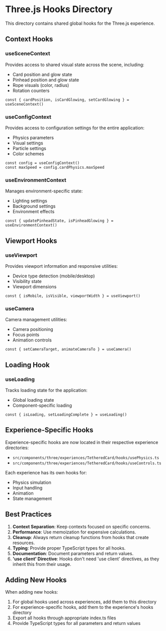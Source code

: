 # Three.js Hooks Directory

This directory contains shared global hooks for the Three.js experience.

## Context Hooks

### useSceneContext

Provides access to shared visual state across the scene, including:

- Card position and glow state
- Pinhead position and glow state
- Rope visuals (color, radius)
- Rotation counters

```tsx
const { cardPosition, isCardGlowing, setCardGlowing } = useSceneContext()
```

### useConfigContext

Provides access to configuration settings for the entire application:

- Physics parameters
- Visual settings
- Particle settings
- Color schemes

```tsx
const config = useConfigContext()
const maxSpeed = config.cardPhysics.maxSpeed
```

### useEnvironmentContext

Manages environment-specific state:

- Lighting settings
- Background settings
- Environment effects

```tsx
const { updatePinheadState, isPinheadGlowing } = useEnvironmentContext()
```

## Viewport Hooks

### useViewport

Provides viewport information and responsive utilities:

- Device type detection (mobile/desktop)
- Visibility state
- Viewport dimensions

```tsx
const { isMobile, isVisible, viewportWidth } = useViewport()
```

### useCamera

Camera management utilities:

- Camera positioning
- Focus points
- Animation controls

```tsx
const { setCameraTarget, animateCameraTo } = useCamera()
```

## Loading Hook

### useLoading

Tracks loading state for the application:

- Global loading state
- Component-specific loading

```tsx
const { isLoading, setLoadingComplete } = useLoading()
```

## Experience-Specific Hooks

Experience-specific hooks are now located in their respective experience directories:

- `src/components/three/experiences/TetheredCard/hooks/usePhysics.ts`
- `src/components/three/experiences/TetheredCard/hooks/useControls.ts`

Each experience has its own hooks for:

- Physics simulation
- Input handling
- Animation
- State management

## Best Practices

1. **Context Separation**: Keep contexts focused on specific concerns.
2. **Performance**: Use memoization for expensive calculations.
3. **Cleanup**: Always return cleanup functions from hooks that create resources.
4. **Typing**: Provide proper TypeScript types for all hooks.
5. **Documentation**: Document parameters and return values.
6. **'use client' Directive**: Hooks don't need 'use client' directives, as they inherit this from their usage.

## Adding New Hooks

When adding new hooks:

1. For global hooks used across experiences, add them to this directory
2. For experience-specific hooks, add them to the experience's hooks directory
3. Export all hooks through appropriate index.ts files
4. Provide TypeScript types for all parameters and return values
